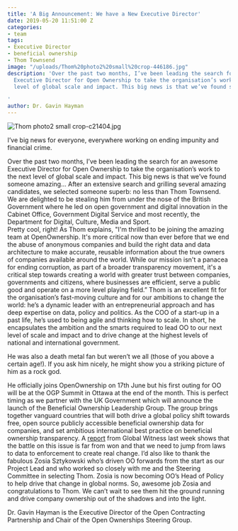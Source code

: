 ```yaml
---
title: 'A Big Announcement: We have a New Executive Director'
date: 2019-05-20 11:51:00 Z
categories:
- team
tags:
- Executive Director
- beneficial ownership
- Thom Townsend
image: "/uploads/Thom%20photo2%20small%20crop-446186.jpg"
description: 'Over the past two months, I’ve been leading the search for an awesome
  Executive Director for Open Ownership to take the organisation’s work to the next
  level of global scale and impact. This big news is that we’ve found someone amazing...

'
author: Dr. Gavin Hayman
---
```


![Thom photo2 small crop-c21404.jpg](/uploads/Thom%20photo2%20small%20crop-c21404.jpg)

I’ve big news for everyone, everywhere working on ending impunity and financial crime.


Over the past two months, I’ve been leading the search for an awesome Executive Director for Open Ownership to take the organisation’s work to the next level of global scale and impact. This big news is that we’ve found someone amazing...
After an extensive search and grilling several amazing candidates, we selected someone superb: no less than Thom Townsend. We are delighted to be stealing him from under the nose of the British Government where he led on open government and digital innovation in the Cabinet Office, Government Digital Service and most recently, the Department for Digital, Culture, Media and Sport.\
Pretty cool, right!
As Thom explains, "I'm thrilled to be joining the amazing team at OpenOwnership. It's more critical now than ever before that we end the abuse of anonymous companies and build the right data and data architecture to make accurate, reusable information about the true owners of companies available around the world.
While our mission isn't a panacea for ending corruption, as part of a broader transparency movement, it's a critical step towards creating a world with greater trust between companies, governments and citizens, where businesses are efficient, serve a public good and operate on a more level playing field.”
Thom is an excellent fit for the organisation’s fast-moving culture and for our ambitions to change the world: he’s a dynamic leader with an entrepreneurial approach and has deep expertise on data, policy and politics. As the COO of a start-up in a past life, he’s used to being agile and thinking how to scale. In short, he encapsulates the ambition and the smarts required to lead OO to our next level of scale and impact and to drive change at the highest levels of national and international government.

He was also a death metal fan but weren’t we all (those of you above a certain age!). If you ask him nicely, he might show you a striking picture of him as a rock god.

He officially joins OpenOwnership on 17th June but his first outing for OO will be at the OGP Summit in Ottawa at the end of the month. This is perfect timing as we partner with the UK Government which will announce the launch of the Beneficial Ownership Leadership Group.
The group brings together vanguard countries that will both drive a global policy shift towards free, open source publicly accessible beneficial ownership data for companies, and set ambitious international best practice on beneficial ownership transparency. A [report](https://www.globalwitness.org/en/campaigns/corruption-and-money-laundering/anonymous-company-owners/companies-we-keep/#chapter-0/section-0) from Global Witness last week shows that the battle on this issue is far from won and that we need to jump from laws to data to enforcement to create real change.
I’d also like to thank the fabulous Zosia Sztykowski who’s driven OO forwards from the start as our Project Lead and who worked so closely with me and the Steering Committee in selecting Thom. Zosia is now becoming OO’s Head of Policy to help drive that change in global norms.
So, awesome job Zosia and congratulations to Thom. We can’t wait to see them hit the ground running and drive company ownership out of the shadows and into the light.

Dr. Gavin Hayman is the Executive Director of the Open Contracting Partnership and Chair of the Open Ownerships Steering Group.